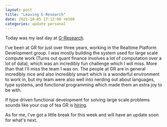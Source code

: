 ```yaml
---
layout: post
title: "Leaving G-Research"
date: 2021-10-05 17:12:00 +0100
categories: update personal
---
```


Today was my last day at [G-Research](https://www.gresearch.co.uk/).

I've been at GR for just over three years, working in the Realtime Platform Development group. I was mostly building the system used for large scale compute work (Turns out quant finance involves a lot of computation over a lot of data), which was an incredibly fun challenge which I will miss. More than that I'll miss the team I was on. The people at GR are in general incredibly nice and also incredibly smart which is a wonderful environment to work in, but my team were also well into nerding out about languages, type systems, and functional programming which made them an extra joy to be with.

If type driven functional development for solving large scale problems sounds like your cup of tea GR is [hiring](https://www.gresearch.co.uk/role/R875-Realtime-Platform-Software-Engineer/).

As for me, I've got a little break for this week and will have an update soon for what's next.